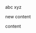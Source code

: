

<div class="alert is-important">

abc
xyz

</div>

new content

<div class="alert is-helpful">

content

</div>

